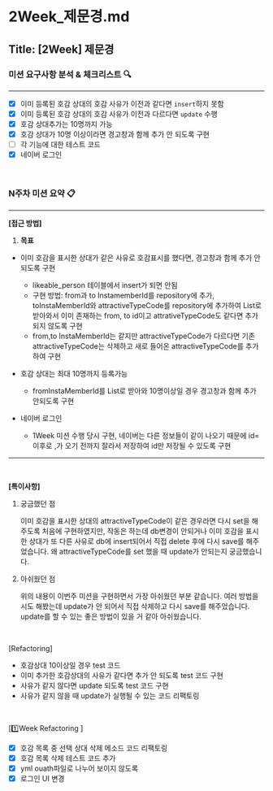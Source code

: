 # 2Week_제문경.md

## Title: [2Week] 제문경

### 미션 요구사항 분석 & 체크리스트 🔍

---
- [x]  이미 등록된 호감 상대의  호감 사유가 이전과 같다면 `insert`하지 못함
- [x]  이미 등록된 호감 상대의  호감 사유가 이전과 다르다면 `update` 수행
- [x]  호감 상대추가는 10명까지 가능
- [x]  호감 상대가 10명 이상이라면 경고창과 함께 추가 안 되도록 구현
- [ ]  각 기능에 대한 테스트 코드
- [x]  네이버 로그인

<br>

### N주차 미션 요약 📋

---

**[접근 방법]**

1. **목표**
- 이미 호감을 표시한 상대가 같은 사유로 호감표시를 했다면, 경고창과 함께 추가 안되도록 구현
    - likeable_person 테이블에서 insert가 되면 안됨
    - 구현 방법: from과 to InstamemberId를 repository에 추가, toInstaMemberId와 attractiveTypeCode를 repository에 추가하여 List로 받아와서 이미 존재하는 from, to id이고 attrativeTypeCode도 같다면 추가되지 않도록 구현
    - from,to InstaMemberId는 같지만 attractiveTypeCode가 다르다면 기존 attractiveTypeCode는 삭제하고 새로 들어온 attractiveTypeCode를 추가하여 구현

- 호감 상대는 최대 10명까지 등록가능
    - fromInstaMemberId를 List로 받아와 10명이상일 경우 경고창과 함께 추가 안되도록 구현

- 네이버 로그인
    - 1Week 미션 수행 당시 구현, 네이버는 다른 정보들이 같이 나오기 때문에 id=이후로 ,가 오기 전까지 잘라서 저장하여 id만 저장될 수 있도록 구현

---
<br>

**[특이사항]**

1. 궁금했던 점

   이미 호감을 표시한 상대의 attractiveTypeCode이 같은 경우라면 다시 set을 해주도록 처음에 구현하였지만, 작동은 하는데 db변경이 안되거나 이미 호감을 표시한 상대가 또 다른 사유로 db에 insert되어서 직접 delete 후에 다시 save를 해주었습니다. 왜 attractiveTypeCode를 set 했을 때 update가 안되는지 궁금했습니다.


2. 아쉬웠던 점

   위의 내용이 이번주 미션을 구현하면서 가장 아쉬웠던 부분 같습니다. 여러 방법을 시도 해봤는데 update가 안 되어서 직접 삭제하고 다시 save를 해주었습니다. update를 할 수 있는 좋은 방법이 있을 거 같아 아쉬웠습니다.

<br>

[Refactoring]

- 호감상대 10이상일 경우 test 코드
- 이미 추가한 호감상대의 사유가 같다면 추가 안 되도록 test 코드 구현
- 사유가 같지 않다면 update 되도록 test 코드 구현
- 사유가 같지 않을 때 update가 실행될 수 있는 코드 리팩토링

<br>

[1️⃣Week Refactoring ]

- [x]  호감 목록 중 선택 상대 삭제 메소드 코드 리팩토링
- [x]  호감 목록 삭제 테스트 코드 추가
- [x]  yml ouath파일로 나누어 보이지 않도록
- [x]  로그인 UI 변경